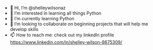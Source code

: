 - 👋 Hi, I’m @shelleywilsonaz
- 👀 I’m interested in learning all things Python
- 🌱 I’m currently learning Python
- 💞️ I’m looking to collaborate on beginning projects that will help me develop skills
- 📫 How to reach me: check out my linkedIn profile https://www.linkedin.com/in/shelley-wilson-8675309/

<!---
shelleywilsonaz/shelleywilsonaz is a ✨ special ✨ repository because its `README.md` (this file) appears on your GitHub profile.
You can click the Preview link to take a look at your changes.
--->
